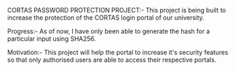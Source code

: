 CORTAS PASSWORD PROTECTION PROJECT:-
This project is being built to increase the protection of the CORTAS login portal of our university.

Progress:-
As of now, I have only been able to generate the hash for a particular input using SHA256.

Motivation:-
This project will help the portal to increase it's security features so that only authorised users are able to access their respective portals.


